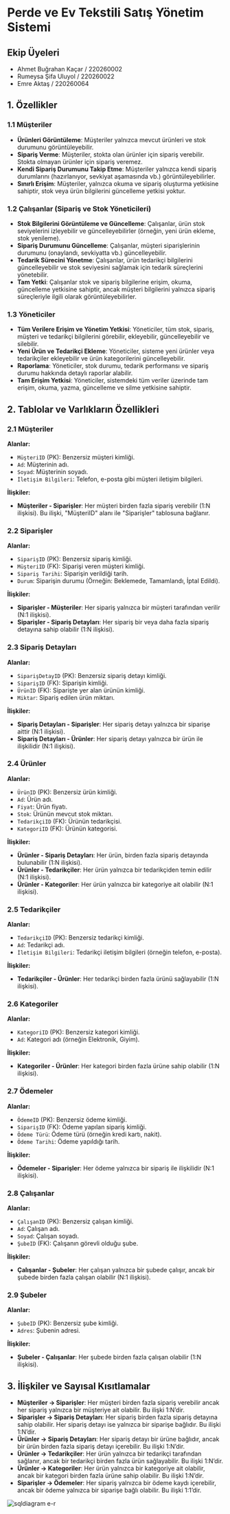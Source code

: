 # Perde ve Ev Tekstili Satış Yönetim Sistemi
## Ekip Üyeleri
- Ahmet Buğrahan Kaçar / 220260002  
- Rumeysa Şifa Uluyol  / 220260022
- Emre Aktaş           / 220260064
  
## 1. Özellikler

### 1.1 Müşteriler

- **Ürünleri Görüntüleme**: Müşteriler yalnızca mevcut ürünleri ve stok durumunu görüntüleyebilir.
- **Sipariş Verme**: Müşteriler, stokta olan ürünler için sipariş verebilir. Stokta olmayan ürünler için sipariş veremez.
- **Kendi Sipariş Durumunu Takip Etme**: Müşteriler yalnızca kendi sipariş durumlarını (hazırlanıyor, sevkiyat aşamasında vb.) görüntüleyebilirler.
- **Sınırlı Erişim**: Müşteriler, yalnızca okuma ve sipariş oluşturma yetkisine sahiptir, stok veya ürün bilgilerini güncelleme yetkisi yoktur.

### 1.2 Çalışanlar (Sipariş ve Stok Yöneticileri)

- **Stok Bilgilerini Görüntüleme ve Güncelleme**: Çalışanlar, ürün stok seviyelerini izleyebilir ve güncelleyebilirler (örneğin, yeni ürün ekleme, stok yenileme).
- **Sipariş Durumunu Güncelleme**: Çalışanlar, müşteri siparişlerinin durumunu (onaylandı, sevkiyatta vb.) güncelleyebilir.
- **Tedarik Sürecini Yönetme**: Çalışanlar, ürün tedarikçi bilgilerini güncelleyebilir ve stok seviyesini sağlamak için tedarik süreçlerini yönetebilir.
- **Tam Yetki**: Çalışanlar stok ve sipariş bilgilerine erişim, okuma, güncelleme yetkisine sahiptir, ancak müşteri bilgilerini yalnızca sipariş süreçleriyle ilgili olarak görüntüleyebilirler.

### 1.3 Yöneticiler

- **Tüm Verilere Erişim ve Yönetim Yetkisi**: Yöneticiler, tüm stok, sipariş, müşteri ve tedarikçi bilgilerini görebilir, ekleyebilir, güncelleyebilir ve silebilir.
- **Yeni Ürün ve Tedarikçi Ekleme**: Yöneticiler, sisteme yeni ürünler veya tedarikçiler ekleyebilir ve ürün kategorilerini güncelleyebilir.
- **Raporlama**: Yöneticiler, stok durumu, tedarik performansı ve sipariş durumu hakkında detaylı raporlar alabilir.
- **Tam Erişim Yetkisi**: Yöneticiler, sistemdeki tüm veriler üzerinde tam erişim, okuma, yazma, güncelleme ve silme yetkisine sahiptir.

## 2. Tablolar ve Varlıkların Özellikleri

### 2.1 Müşteriler

**Alanlar:**
- `MüşteriID` (PK): Benzersiz müşteri kimliği.
- `Ad`: Müşterinin adı.
- `Soyad`: Müşterinin soyadı.
- `İletişim Bilgileri`: Telefon, e-posta gibi müşteri iletişim bilgileri.

**İlişkiler:**
- **Müşteriler - Siparişler**: Her müşteri birden fazla sipariş verebilir (1:N ilişkisi). Bu ilişki, "MüşteriID" alanı ile "Siparişler" tablosuna bağlanır.

### 2.2 Siparişler

**Alanlar:**
- `SiparişID` (PK): Benzersiz sipariş kimliği.
- `MüşteriID` (FK): Siparişi veren müşteri kimliği.
- `Sipariş Tarihi`: Siparişin verildiği tarih.
- `Durum`: Siparişin durumu (Örneğin: Beklemede, Tamamlandı, İptal Edildi).

**İlişkiler:**
- **Siparişler - Müşteriler**: Her sipariş yalnızca bir müşteri tarafından verilir (N:1 ilişkisi).
- **Siparişler - Sipariş Detayları**: Her sipariş bir veya daha fazla sipariş detayına sahip olabilir (1:N ilişkisi).

### 2.3 Sipariş Detayları

**Alanlar:**
- `SiparişDetayID` (PK): Benzersiz sipariş detayı kimliği.
- `SiparişID` (FK): Siparişin kimliği.
- `ÜrünID` (FK): Siparişte yer alan ürünün kimliği.
- `Miktar`: Sipariş edilen ürün miktarı.

**İlişkiler:**
- **Sipariş Detayları - Siparişler**: Her sipariş detayı yalnızca bir siparişe aittir (N:1 ilişkisi).
- **Sipariş Detayları - Ürünler**: Her sipariş detayı yalnızca bir ürün ile ilişkilidir (N:1 ilişkisi).

### 2.4 Ürünler

**Alanlar:**
- `ÜrünID` (PK): Benzersiz ürün kimliği.
- `Ad`: Ürün adı.
- `Fiyat`: Ürün fiyatı.
- `Stok`: Ürünün mevcut stok miktarı.
- `TedarikçiID` (FK): Ürünün tedarikçisi.
- `KategoriID` (FK): Ürünün kategorisi.

**İlişkiler:**
- **Ürünler - Sipariş Detayları**: Her ürün, birden fazla sipariş detayında bulunabilir (1:N ilişkisi).
- **Ürünler - Tedarikçiler**: Her ürün yalnızca bir tedarikçiden temin edilir (N:1 ilişkisi).
- **Ürünler - Kategoriler**: Her ürün yalnızca bir kategoriye ait olabilir (N:1 ilişkisi).

### 2.5 Tedarikçiler

**Alanlar:**
- `TedarikçiID` (PK): Benzersiz tedarikçi kimliği.
- `Ad`: Tedarikçi adı.
- `İletişim Bilgileri`: Tedarikçi iletişim bilgileri (örneğin telefon, e-posta).

**İlişkiler:**
- **Tedarikçiler - Ürünler**: Her tedarikçi birden fazla ürünü sağlayabilir (1:N ilişkisi).

### 2.6 Kategoriler

**Alanlar:**
- `KategoriID` (PK): Benzersiz kategori kimliği.
- `Ad`: Kategori adı (örneğin Elektronik, Giyim).

**İlişkiler:**
- **Kategoriler - Ürünler**: Her kategori birden fazla ürüne sahip olabilir (1:N ilişkisi).

### 2.7 Ödemeler

**Alanlar:**
- `ÖdemeID` (PK): Benzersiz ödeme kimliği.
- `SiparişID` (FK): Ödeme yapılan sipariş kimliği.
- `Ödeme Türü`: Ödeme türü (örneğin kredi kartı, nakit).
- `Ödeme Tarihi`: Ödeme yapıldığı tarih.

**İlişkiler:**
- **Ödemeler - Siparişler**: Her ödeme yalnızca bir sipariş ile ilişkilidir (N:1 ilişkisi).

### 2.8 Çalışanlar

**Alanlar:**
- `ÇalışanID` (PK): Benzersiz çalışan kimliği.
- `Ad`: Çalışan adı.
- `Soyad`: Çalışan soyadı.
- `ŞubeID` (FK): Çalışanın görevli olduğu şube.

**İlişkiler:**
- **Çalışanlar - Şubeler**: Her çalışan yalnızca bir şubede çalışır, ancak bir şubede birden fazla çalışan olabilir (N:1 ilişkisi).

### 2.9 Şubeler

**Alanlar:**
- `ŞubeID` (PK): Benzersiz şube kimliği.
- `Adres`: Şubenin adresi.

**İlişkiler:**
- **Şubeler - Çalışanlar**: Her şubede birden fazla çalışan olabilir (1:N ilişkisi).

## 3. İlişkiler ve Sayısal Kısıtlamalar

- **Müşteriler → Siparişler**: Her müşteri birden fazla sipariş verebilir ancak her sipariş yalnızca bir müşteriye ait olabilir. Bu ilişki 1:N’dir.
- **Siparişler → Sipariş Detayları**: Her sipariş birden fazla sipariş detayına sahip olabilir. Her sipariş detayı ise yalnızca bir siparişe bağlıdır. Bu ilişki 1:N’dir.
- **Ürünler → Sipariş Detayları**: Her sipariş detayı bir ürüne bağlıdır, ancak bir ürün birden fazla sipariş detayı içerebilir. Bu ilişki 1:N’dir.
- **Ürünler → Tedarikçiler**: Her ürün yalnızca bir tedarikçi tarafından sağlanır, ancak bir tedarikçi birden fazla ürün sağlayabilir. Bu ilişki 1:N’dir.
- **Ürünler → Kategoriler**: Her ürün yalnızca bir kategoriye ait olabilir, ancak bir kategori birden fazla ürüne sahip olabilir. Bu ilişki 1:N’dir.
- **Siparişler → Ödemeler**: Her sipariş yalnızca bir ödeme kaydı içerebilir, ancak bir ödeme yalnızca bir siparişe bağlı olabilir. Bu ilişki 1:1’dir.

![sqldiagram e-r](https://github.com/user-attachments/assets/98f7bf2f-6769-4fdc-9b7c-348142a9a9e8)

